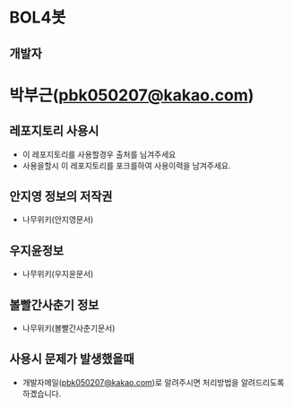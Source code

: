 BOL4봇
=============

개발자
-------------
# 박부근(pbk050207@kakao.com)

레포지토리 사용시
-------------
* 이 레포지토리를 사용할경우 출처를 님겨주세요
* 사용을할시 이 레포지토리를 포크를하여 사용이력을 남겨주세요.

안지영 정보의 저작권
-------------
* 나무위키(안지영문서)

우지윤정보
-------------
* 나무위키(우지윤문서)

볼빨간사춘기 정보
-------------
* 나무위키(볼빨간사춘기문서)

사용시 문제가 발생했을때
-------------
* 개발자메일(pbk050207@kakao.com)로 알려주시면 처리방법을 알려드리도록 하곘습니다.

